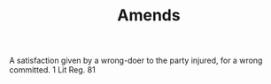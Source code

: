 ---
title: Amends
letter: A
permalink: "/definitions/amends.html"
body: A satisfaction given by a wrong-doer to the party injured, for a wrong committed.
  1 Lit Reg. 81
published_at: '2018-07-07'
layout: post
---